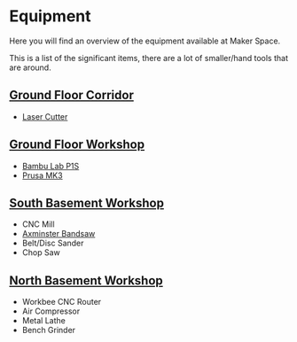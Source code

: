 # Equipment

Here you will find an overview of the equipment available at Maker Space.

This is a list of the significant items, there are a lot of smaller/hand tools that are around.

## [Ground Floor Corridor](../the_space/ground_floor_corridor.md)

- [Laser Cutter](./laser_cutter/)

## [Ground Floor Workshop](../the_space/ground_floor_workshop.md)

- [Bambu Lab P1S](./bambulab_p1s/)
- [Prusa MK3](./prusa_mk3/)

## [South Basement Workshop](../the_space/south_basement_workshop.md)

- CNC Mill
- [Axminster Bandsaw](./axminster_bandsaw/)
- Belt/Disc Sander
- Chop Saw

## [North Basement Workshop](../the_space/north_basement_workshop.md)

- Workbee CNC Router
- Air Compressor
- Metal Lathe
- Bench Grinder
